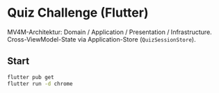 # Quiz Challenge (Flutter)

MV4M-Architektur: Domain / Application / Presentation / Infrastructure.
Cross-ViewModel-State via Application-Store (`QuizSessionStore`).

## Start
```bash
flutter pub get
flutter run -d chrome
